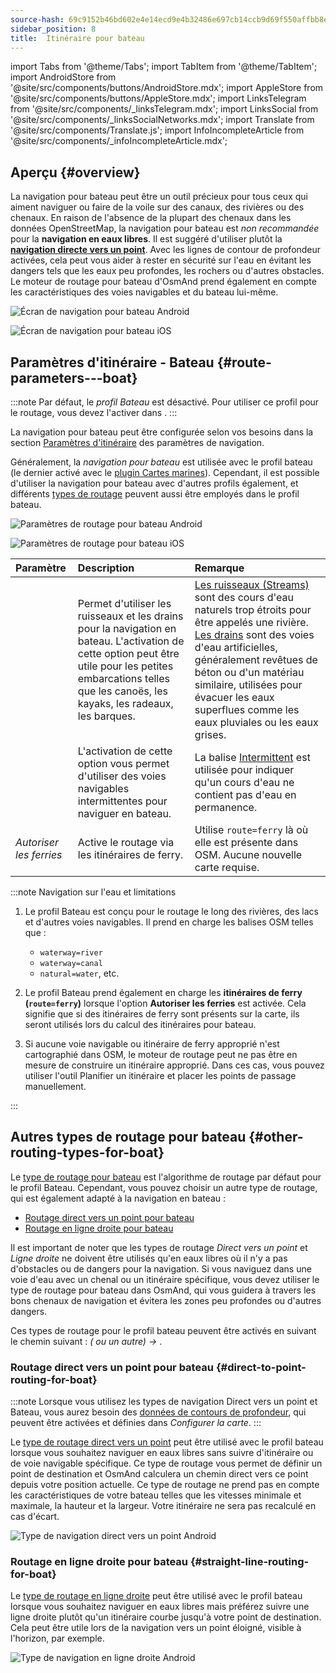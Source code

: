 ```yaml
---
source-hash: 69c9152b46bd602e4e14ecd9e4b32486e697cb14ccb9d69f550affbb8ed29cd6
sidebar_position: 8
title:  Itinéraire pour bateau
---
```

import Tabs from '@theme/Tabs';
import TabItem from '@theme/TabItem';
import AndroidStore from '@site/src/components/buttons/AndroidStore.mdx';
import AppleStore from '@site/src/components/buttons/AppleStore.mdx';
import LinksTelegram from '@site/src/components/_linksTelegram.mdx';
import LinksSocial from '@site/src/components/_linksSocialNetworks.mdx';
import Translate from '@site/src/components/Translate.js';
import InfoIncompleteArticle from '@site/src/components/_infoIncompleteArticle.mdx';



## Aperçu {#overview}

La navigation pour bateau peut être un outil précieux pour tous ceux qui aiment naviguer ou faire de la voile sur des canaux, des rivières ou des chenaux. En raison de l'absence de la plupart des chenaux dans les données OpenStreetMap, la navigation pour bateau est *non recommandée* pour la **navigation en eaux libres**. Il est suggéré d'utiliser plutôt la **[navigation directe vers un point](#direct-to-point-routing-for-boat)**. Avec les lignes de contour de profondeur activées, cela peut vous aider à rester en sécurité sur l'eau en évitant les dangers tels que les eaux peu profondes, les rochers ou d'autres obstacles.  
Le moteur de routage pour bateau d'OsmAnd prend également en compte les caractéristiques des voies navigables et du bateau lui-même.  

<Tabs groupId="operating-systems" queryString="current-os">

<TabItem value="android" label="Android">

![Écran de navigation pour bateau Android](@site/static/img/navigation/boat/boat_navigation_android.png)

</TabItem>

<TabItem value="ios" label="iOS">  

![Écran de navigation pour bateau iOS](@site/static/img/navigation/boat/boat_navigation_ios.png)  

</TabItem>

</Tabs>  

## Paramètres d'itinéraire - Bateau {#route-parameters---boat}

:::note
Par défaut, le *profil Bateau* est désactivé. Pour utiliser ce profil pour le routage, vous devez l'activer dans *<Translate android="true" ids="shared_string_menu,shared_string_settings,application_profiles"/>*.
:::

La navigation pour bateau peut être configurée selon vos besoins dans la section [Paramètres d'itinéraire](../../navigation/guidance/navigation-settings.md#route-parameters) des paramètres de navigation.  

Généralement, la *navigation pour bateau* est utilisée avec le profil bateau (le dernier activé avec le [plugin Cartes marines](../../plugins/nautical-charts.md)). Cependant, il est possible d'utiliser la navigation pour bateau avec d'autres profils également, et différents [types de routage](#other-routing-types-for-boat) peuvent aussi être employés dans le profil bateau.  


<Tabs groupId="operating-systems" queryString="current-os">

<TabItem value="android" label="Android">


![Paramètres de routage pour bateau Android](@site/static/img/navigation/routing/boat_route_android.png)  

</TabItem>

<TabItem value="ios" label="iOS">

![Paramètres de routage pour bateau iOS](@site/static/img/navigation/routing/boat_route_ios.png)  

</TabItem>

</Tabs>

| Paramètre | Description | Remarque |
|:------------|:---------------|:---------------|
| *<Translate android="true" ids="routing_attr_allow_streams_name"/>* | Permet d'utiliser les ruisseaux et les drains pour la navigation en bateau. L'activation de cette option peut être utile pour les petites embarcations telles que les canoës, les kayaks, les radeaux, les barques. |  [Les ruisseaux (Streams)](https://wiki.openstreetmap.org/wiki/Tag:waterway%3Dstream) sont des cours d'eau naturels trop étroits pour être appelés une rivière. [Les drains](https://wiki.openstreetmap.org/wiki/Tag:waterway%3Ddrain) sont des voies d'eau artificielles, généralement revêtues de béton ou d'un matériau similaire, utilisées pour évacuer les eaux superflues comme les eaux pluviales ou les eaux grises.|
| *<Translate android="true" ids="routing_attr_allow_intermittent_name"/>* |  L'activation de cette option vous permet d'utiliser des voies navigables intermittentes pour naviguer en bateau.   | La balise [Intermittent](https://wiki.openstreetmap.org/wiki/Key:intermittent) est utilisée pour indiquer qu'un cours d'eau ne contient pas d'eau en permanence.  |
| *Autoriser les ferries* | Active le routage via les itinéraires de ferry. | Utilise `route=ferry` là où elle est présente dans OSM. Aucune nouvelle carte requise. |

:::note Navigation sur l'eau et limitations

1. Le profil Bateau est conçu pour le routage le long des rivières, des lacs et d'autres voies navigables. Il prend en charge les balises OSM telles que :
    - `waterway=river`
    - `waterway=canal`
    - `natural=water`, etc.

2. Le profil Bateau prend également en charge les **itinéraires de ferry (`route=ferry`)** lorsque l'option **Autoriser les ferries** est activée. Cela signifie que si des itinéraires de ferry sont présents sur la carte, ils seront utilisés lors du calcul des itinéraires pour bateau.

3. Si aucune voie navigable ou itinéraire de ferry approprié n'est cartographié dans OSM, le moteur de routage peut ne pas être en mesure de construire un itinéraire approprié. Dans ces cas, vous pouvez utiliser l'outil Planifier un itinéraire et placer les points de passage manuellement.

:::

## Autres types de routage pour bateau {#other-routing-types-for-boat}

Le [type de routage pour bateau](#route-parameters---boat) est l'algorithme de routage par défaut pour le profil Bateau. Cependant, vous pouvez choisir un autre type de routage, qui est également adapté à la navigation en bateau :  

 - [Routage direct vers un point pour bateau](./boat-navigation.md#direct-to-point-routing-for-boat)
 - [Routage en ligne droite pour bateau](./boat-navigation.md#straight-line-routing-for-boat)

Il est important de noter que les types de routage *Direct vers un point* et *Ligne droite* ne doivent être utilisés qu'en eaux libres où il n'y a pas d'obstacles ou de dangers pour la navigation. Si vous naviguez dans une voie d'eau avec un chenal ou un itinéraire spécifique, vous devez utiliser le type de routage pour bateau dans OsmAnd, qui vous guidera à travers les bons chenaux de navigation et évitera les zones peu profondes ou d'autres dangers.  

Ces types de routage pour le profil bateau peuvent être activés en suivant le chemin suivant : *<Translate android="true" ids="shared_string_menu,shared_string_settings,configure_profile"/> (<Translate android="true" ids="app_mode_boat"/> ou un autre) → <Translate android="true" ids="routing_settings_2,nav_type_hint"/>*.


### Routage direct vers un point pour bateau {#direct-to-point-routing-for-boat}

:::note
Lorsque vous utilisez les types de navigation Direct vers un point et Bateau, vous aurez besoin des [données de contours de profondeur](../../plugins/nautical-charts.md#nautical-map-style), qui peuvent être activées et définies dans *Configurer la carte*.
:::

Le [type de routage direct vers un point](./direct-to-point-routing.md) peut être utilisé avec le profil bateau lorsque vous souhaitez naviguer en eaux libres sans suivre d'itinéraire ou de voie navigable spécifique. Ce type de routage vous permet de définir un point de destination et OsmAnd calculera un chemin direct vers ce point depuis votre position actuelle. Ce type de routage ne prend pas en compte les caractéristiques de votre bateau telles que les vitesses minimale et maximale, la hauteur et la largeur. Votre itinéraire ne sera pas recalculé en cas d'écart.

![Type de navigation direct vers un point Android](@site/static/img/navigation/boat/direct_navigation_type_android.png)


### Routage en ligne droite pour bateau {#straight-line-routing-for-boat}

Le [type de routage en ligne droite](./straight-line-routing) peut être utilisé avec le profil bateau lorsque vous souhaitez naviguer en eaux libres mais préférez suivre une ligne droite plutôt qu'un itinéraire courbe jusqu'à votre point de destination. Cela peut être utile lors de la navigation vers un point éloigné, visible à l'horizon, par exemple.

![Type de navigation en ligne droite Android](@site/static/img/navigation/boat/straight_navigation_type_android.png)